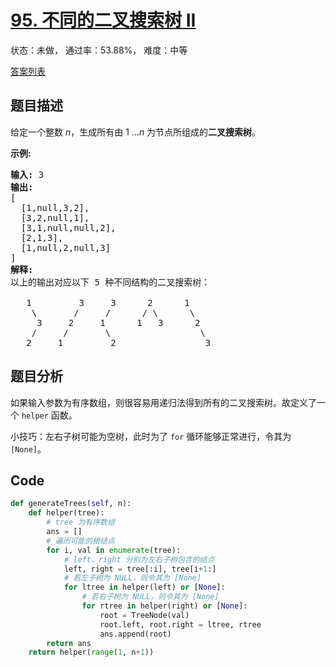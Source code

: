 # [95. 不同的二叉搜索树 II](https://leetcode-cn.com/problems/unique-binary-search-trees-ii)

状态：未做， 通过率：53.88%， 难度：中等

[答案列表](Solutions/answer_list.md)

## 题目描述
给定一个整数 *n*，生成所有由 1 ...*n* 为节点所组成的**二叉搜索树**。

**示例:**

<pre><strong>输入:</strong> 3
<strong>输出:</strong>
[
&nbsp; [1,null,3,2],
&nbsp; [3,2,null,1],
&nbsp; [3,1,null,null,2],
&nbsp; [2,1,3],
&nbsp; [1,null,2,null,3]
]
<strong>解释:</strong>
以上的输出对应以下 5 种不同结构的二叉搜索树：

   1         3     3      2      1
    \       /     /      / \      \
     3     2     1      1   3      2
    /     /       \                 \
   2     1         2                 3
</pre>


## 题目分析
如果输入参数为有序数组，则很容易用递归法得到所有的二叉搜索树。故定义了一个 `helper` 函数。

小技巧：左右子树可能为空树，此时为了 `for` 循环能够正常进行，令其为 `[None]`。


## Code
```python
def generateTrees(self, n):
    def helper(tree):
        # tree 为有序数组
        ans = []
        # 遍历可能的根结点
        for i, val in enumerate(tree):
            # left、right 分别为左右子树包含的结点
            left, right = tree[:i], tree[i+1:]
            # 若左子树为 NULL，则令其为 [None]
            for ltree in helper(left) or [None]:
                # 若右子树为 NULL，则令其为 [None]
                for rtree in helper(right) or [None]:
                    root = TreeNode(val)
                    root.left, root.right = ltree, rtree
                    ans.append(root)
        return ans
    return helper(range(1, n+1))
```
